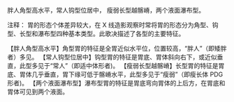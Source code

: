 胖人角型高水平，常人钩型位居中，
瘦弱长型越髂嵴，两个液面瀑布型。

注释：
胃的形态个体差异较大，在 X 线造影观察时常将胃的形态分为角型、钩型、长型和瀑布型四种基本类型。此歌决描述了各型的主要特征。

【胖人角型高水平】角型胃的特征是全胃近似水平位，位置较高，“胖人”（即矮胖者）多见。
【常人钩型位居中】钩型胃的特征是胃底、胃体斜向右下，或近似垂直，此型多见于“常人”（即适中体形者)。
【瘦弱长型越髂嵴】长型胃的特征是胃底、胃体几乎垂直，胃下缘可低于髂嵴水平，此型多见于“瘦弱”（即瘦长体 PDG 形者)。
【两个液面瀑布型】瀑布型胃的特征是胃底弯向胃体的上后方，在胃底和胃体可见到两个液面。
